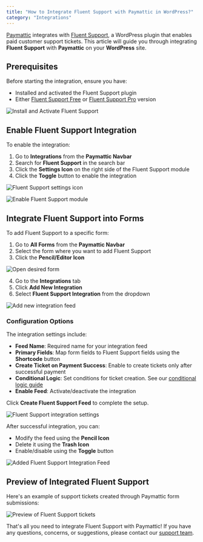 ```yaml
---
title: "How to Integrate Fluent Support with Paymattic in WordPress?"
category: "Integrations"
---
```


[Paymattic](https://paymattic.com/) integrates with [Fluent Support](https://fluentsupport.com/), a WordPress plugin that enables paid customer support tickets. This article will guide you through integrating **Fluent Support** with **Paymattic** on your **WordPress** site.

## Prerequisites

Before starting the integration, ensure you have:
- Installed and activated the Fluent Support plugin
- Either [Fluent Support Free](https://fluentsupport.com/docs/how-to-install-activate-fluent-support/) or [Fluent Support Pro](https://fluentsupport.com/docs/upgrade-to-fluent-support-pro-add-on/) version

![Install and Activate Fluent Support](/images/integrations/how-to-integrate-fluent-support-with-paymattic-in-wordpress/Install-and-Activate-Fluent-Support-scaled.webp)

## Enable Fluent Support Integration

To enable the integration:

1. Go to **Integrations** from the **Paymattic Navbar**
2. Search for **Fluent Support** in the search bar
3. Click the **Settings Icon** on the right side of the Fluent Support module
4. Click the **Toggle** button to enable the integration

![Fluent Support settings icon](/images/integrations/how-to-integrate-fluent-support-with-paymattic-in-wordpress/Fluent-Supports-settings-icon-scaled.webp)

![Enable Fluent Support module](/images/integrations/how-to-integrate-fluent-support-with-paymattic-in-wordpress/Enabled-Fluent-Support-module-scaled.webp)

## Integrate Fluent Support into Forms

To add Fluent Support to a specific form:

1. Go to **All Forms** from the **Paymattic Navbar**
2. Select the form where you want to add Fluent Support
3. Click the **Pencil/Editor Icon**

![Open desired form](/images/integrations/how-to-integrate-fluent-support-with-paymattic-in-wordpress/Open-desired-form-1-scaled.webp)

4. Go to the **Integrations** tab
5. Click **Add New Integration**
6. Select **Fluent Support Integration** from the dropdown

![Add new integration feed](/images/integrations/how-to-integrate-fluent-support-with-paymattic-in-wordpress/Add-new-integration-feed-dropdown-list-scaled.webp)

### Configuration Options

The integration settings include:

- **Feed Name**: Required name for your integration feed
- **Primary Fields**: Map form fields to Fluent Support fields using the **Shortcode** button
- **Create Ticket on Payment Success**: Enable to create tickets only after successful payment
- **Conditional Logic**: Set conditions for ticket creation. See our [conditional logic guide](/how-to-use-conditional-logic-in-form-fields-with-paymattic)
- **Enable Feed**: Activate/deactivate the integration

Click **Create Fluent Support Feed** to complete the setup.

![Fluent Support integration settings](/images/integrations/how-to-integrate-fluent-support-with-paymattic-in-wordpress/Add-New-Fluent-Support-Integration-Feed-page.webp)

After successful integration, you can:
- Modify the feed using the **Pencil Icon**
- Delete it using the **Trash Icon**
- Enable/disable using the **Toggle** button

![Added Fluent Support Integration Feed](/images/integrations/how-to-integrate-fluent-support-with-paymattic-in-wordpress/Added-Fluent-Support-Integration-Feed-scaled.webp)

## Preview of Integrated Fluent Support

Here's an example of support tickets created through Paymattic form submissions:

![Preview of Fluent Support tickets](/images/integrations/how-to-integrate-fluent-support-with-paymattic-in-wordpress/Prview-of-Fluent-Support-tickets-scaled.webp)

That's all you need to integrate Fluent Support with Paymattic! If you have any questions, concerns, or suggestions, please contact our [support team](https://wpmanageninja.com/support-tickets/?utm_source=wpmn&utm_medium=home&utm_campaign=site#/).